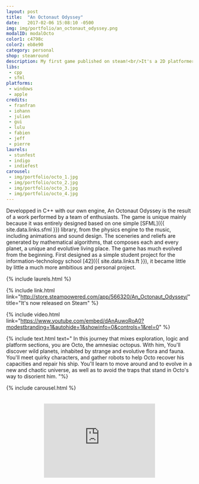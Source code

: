 ```yaml
---
layout: post
title:  "An Octonaut Odyssey"
date:   2017-02-06 15:08:10 -0500
img: img/portfolio/an_octonaut_odyssey.png
modalID: modalOcto
color1: c4798c 
color2: eb8e90 
category: personal
shop: steamround
description: My first game published on steam!<br/>It's a 2D platformer about an amnesiac octopus.
libs:
 - cpp 
 - sfml 
platforms:
 - windows
 - apple
credits:
 - franfran
 - iohann
 - julien
 - gui
 - lulu
 - fabien
 - jeff
 - pierre
laurels:
 - stunfest
 - indigo
 - indiefest
carousel:
 - img/portfolio/octo_1.jpg
 - img/portfolio/octo_2.jpg
 - img/portfolio/octo_3.jpg
 - img/portfolio/octo_4.jpg
---
```

Developped in C++ with our own engine, An Octonaut Odyssey is the result of a work performed by a team of enthusiasts. The game is unique mainly because it was entirely designed based on one simple [SFML]({{ site.data.links.sfml }}) library, from the physics engine to the music, including animations and sound design.
The sceneries and reliefs are generated by mathematical algorithms, that composes each and every planet, a unique and evolutive living place. The game has much evolved from the beginning. First designed as a simple student project for the information-technology school [42]({{ site.data.links.ft }}), it became little by little a much more ambitious and personal project.

{% include laurels.html %}

{% include link.html link="http://store.steampowered.com/app/566320/An_Octonaut_Odyssey/" title="It's now released on Steam" %}

{% include video.html link="https://www.youtube.com/embed/dAnAuwoRoA0?modestbranding=1&autohide=1&showinfo=0&controls=1&rel=0" %}

{% include text.html text="
  In this journey that mixes exploration, logic and platform sections, you are Octo, the amnesiac octopus. With him, You'll discover wild planets, inhabited by strange and evolutive flora and fauna. You'll meet quirky characters, and gather robots to help Octo recover his capacities and repair his ship. You'll learn to move around and to evolve in a new and chaotic universe, as well as to avoid the traps that stand in Octo's way to disorient him.
"%}

{% include carousel.html %}

<div style="padding-top: 20px;" class="row">
 <div class="col-0 col-lg-1"></div>
  <iframe style="margin: 0 auto;display:block;" class="col-12 col-lg-10" src="https://store.steampowered.com/widget/566320/" frameborder="0" height="200px"></iframe>
 <div class="col-0 col-lg-1"></div>
</div>
